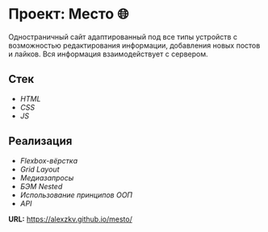 # **Проект: Место** :globe_with_meridians:

Одностраничный сайт адаптированный под все типы устройств с возможностью редактирования информации, добавления новых постов и лайков.
Вся информация взаимодействует с сервером.

## Стек
- _HTML_
- _CSS_
- _JS_

## Реализация
- _Flexbox-вёрстка_
- _Grid Layout_
- _Медиазапросы_
- _БЭМ Nested_
- _Использование принципов ООП_
- _API_

__URL:__ https://alexzkv.github.io/mesto/
